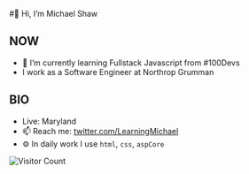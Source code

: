 #👋 Hi, I’m Michael Shaw

## NOW
- 🌱 I’m currently learning Fullstack Javascript from #100Devs
- I work as a Software Engineer at Northrop Grumman


## BIO
- Live: Maryland
- 📫 Reach me: [twitter.com/LearningMichael](https://twitter.com/LearningMichael)
- ⚙️ In daily work I use `html`, `css`, `aspCore` 

![Visitor Count](https://profile-counter.glitch.me/MichaelTheLearner/count.svg)


